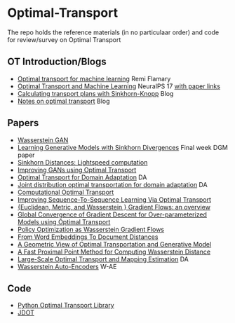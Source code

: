 # Optimal-Transport
The repo holds the reference materials (in no particulaar order) and code for review/survey on Optimal Transport

## OT Introduction/Blogs
* [Optimal transport for machine learning](https://remi.flamary.com/pres/OTML_ISIS_2017.pdf) Remi Flamary
* [Optimal Transport and Machine Learning](https://nips.cc/Conferences/2017/Schedule?showEvent=8758) NeuraIPS 17 [with paper links](http://otml17.marcocuturi.net/schedule/) 
* [Calculating transport plans with Sinkhorn-Knopp](https://regularize.wordpress.com/2015/09/17/calculating-transport-plans-with-sinkhorn-knopp/) Blog
* [Notes on optimal transport](https://michielstock.github.io/OptimalTransport/) Blog

## Papers
* [Wasserstein GAN](https://arxiv.org/abs/1701.07875) 
* [Learning Generative Models with Sinkhorn Divergences](http://proceedings.mlr.press/v84/genevay18a/genevay18a.pdf) Final week DGM paper
* [Sinkhorn Distances: Lightspeed computation](https://arxiv.org/pdf/1306.0895.pdf)
* [Improving GANs using Optimal Transport](https://arxiv.org/abs/1803.05573)
* [Optimal Transport for Domain Adaptation](https://arxiv.org/abs/1507.00504) DA
* [Joint distribution optimal transportation for domain adaptation](https://arxiv.org/abs/1705.08848) DA
* [Computational Optimal Transport](https://arxiv.org/abs/1803.00567)
* [Improving Sequence-To-Sequence Learning Via Optimal Transport](https://arxiv.org/abs/1901.06283)
* [{Euclidean, Metric, and Wasserstein } Gradient Flows: an overview](https://arxiv.org/abs/1609.03890)
* [Global Convergence of Gradient Descent for Over-parameterized Models using Optimal Transport](https://arxiv.org/abs/1805.09545)
* [Policy Optimization as Wasserstein Gradient Flows](https://arxiv.org/abs/1808.03030)
* [From Word Embeddings To Document Distances](http://proceedings.mlr.press/v37/kusnerb15.pdf)
* [A Geometric View of Optimal Transportation and Generative Model](https://arxiv.org/pdf/1710.05488.pdf)
* [A Fast Proximal Point Method for Computing Wasserstein Distance](https://arxiv.org/abs/1802.04307)
* [Large-Scale Optimal Transport and Mapping Estimation](https://arxiv.org/pdf/1711.02283.pdf) DA
* [Wasserstein Auto-Encoders](https://openreview.net/pdf?id=HkL7n1-0b) W-AE

## Code
* [Python Optimal Transport Library](https://github.com/rflamary/POT)
* [JDOT](https://github.com/rflamary/JDOT)